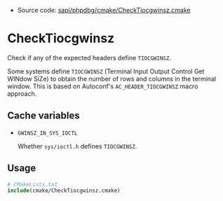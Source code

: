 <!-- This is auto-generated file. -->
* Source code: [sapi/phpdbg/cmake/CheckTiocgwinsz.cmake](https://github.com/petk/php-build-system/blob/master/cmake/sapi/phpdbg/cmake/CheckTiocgwinsz.cmake)

# CheckTiocgwinsz

Check if any of the expected headers define `TIOCGWINSZ`.

Some systems define `TIOCGWINSZ` (Terminal Input Output Control Get WINdow SiZe)
to obtain the number of rows and columns in the terminal window. This is based
on Autoconf's `AC_HEADER_TIOCGWINSZ` macro approach.

## Cache variables

* `GWINSZ_IN_SYS_IOCTL`

  Whether `sys/ioctl.h` defines `TIOCGWINSZ`.

## Usage

```cmake
# CMakeLists.txt
include(cmake/CheckTiocgwinsz.cmake)
```
